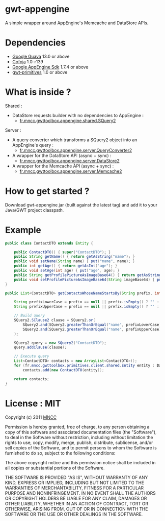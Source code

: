 gwt-appengine
=============

A simple wrapper around AppEngine's Memcache and DataStore APIs.

Dependencies
============

* [Google Guava](http://code.google.com/p/guava-libraries/) 13.0 or above
* [Cofoja](https://code.google.com/p/cofoja/) 1.0-r139
* [Google AppEngine Sdk](https://developers.google.com/appengine/downloads) 1.7.4 or above
* [gwt-primitives](https://github.com/csavelief/gwt-primitives) 1.0 or above

What is inside ?
================

Shared :
* DataStore requests builder with no dependencies to AppEngine :
    * [fr.mncc.gwttoolbox.appengine.shared.SQuery2](https://github.com/csavelief/gwt-appengine/blob/master/src/fr/mncc/gwttoolbox/appengine/shared/SQuery2.java)

Server :
* A query converter which transforms a SQuery2 object into an AppEngine's query :
    * [fr.mncc.gwttoolbox.appengine.server.QueryConverter2](https://github.com/csavelief/gwt-appengine/blob/master/src/fr/mncc/gwttoolbox/appengine/server/QueryConverter2.java)
* A wrapper for the DataStore API (async + sync) :
    * [fr.mncc.gwttoolbox.appengine.server.DataStore2](https://github.com/csavelief/gwt-appengine/blob/master/src/fr/mncc/gwttoolbox/appengine/server/DataStore2.java)
* A wrapper for the Memcache API (async + sync) :
    * [fr.mncc.gwttoolbox.appengine.server.Memcache2](https://github.com/csavelief/gwt-appengine/blob/master/src/fr/mncc/gwttoolbox/appengine/server/Memcache2.java)

How to get started ?
====================

Download gwt-appengine.jar (built against the latest tag) and add it to your Java/GWT project classpath.

Example
=======

```java
public class ContactDTO extends Entity {

    public ContactDTO() { super("ContactDTO"); }
    public String getName() { return getAsString("name"); }
    public void setName(String name) { put("name", name); }
    public int getAge() { return getAsInt("age"); }
    public void setAge(int age) { put("age", age); }
    public String getProfilePictureAsImageBase64() { return getAsString("imageBase64"); }
    public void setProfilePictureAsImageBase64(String imageBase64) { put("imageBase64", imageBase64); }
}
```

```java
public List<ContactDTO> getContactsWhoseNameStartsBy(String prefix, int offset, int limit) {

    String prefixLowerCase = prefix == null || prefix.isEmpty() ? "" : prefix.substring(0, 1).toLowerCase() + prefix.substring(1);
    String prefixUpperCase = prefix == null || prefix.isEmpty() ? "" : prefix.substring(0, 1).toUpperCase() + prefix.substring(1);

    // Build query
    SQuery2.SClause2 clause = SQuery2.or(
        SQuery2.and(SQuery2.greaterThanOrEqual("name", prefixLowerCase), SQuery2.lessThan("name", prefixLowerCase + "\ufffd")),
        SQuery2.and(SQuery2.greaterThanOrEqual("name", prefixUpperCase), SQuery2.lessThan("name", prefixUpperCase + "\ufffd"))
    );

    SQuery2 query = new SQuery2("ContactDTO");
    query.addClause(clause);

    // Execute query
    List<ContactDTO> contacts = new ArrayList<ContactDTO>();
    for (fr.mncc.gwttoolbox.primitives.client.shared.Entity entity : DataStore2.list(squery, offset, limit))
        contacts.add(new ContactDTO(entity));

    return contacts;
}
```

License : MIT
=============

Copyright (c) 2011 [MNCC](http://www.mncc.fr/)

Permission is hereby granted, free of charge, to any person obtaining a copy of this software and
associated documentation files (the "Software"), to deal in the Software without restriction,
including without limitation the rights to use, copy, modify, merge, publish, distribute,
sublicense, and/or sell copies of the Software, and to permit persons to whom the Software is
furnished to do so, subject to the following conditions:

The above copyright notice and this permission notice shall be included in all copies or
substantial portions of the Software.

THE SOFTWARE IS PROVIDED "AS IS", WITHOUT WARRANTY OF ANY KIND, EXPRESS OR IMPLIED, INCLUDING BUT
NOT LIMITED TO THE WARRANTIES OF MERCHANTABILITY, FITNESS FOR A PARTICULAR PURPOSE AND
NONINFRINGEMENT. IN NO EVENT SHALL THE AUTHORS OR COPYRIGHT HOLDERS BE LIABLE FOR ANY CLAIM,
DAMAGES OR OTHER LIABILITY, WHETHER IN AN ACTION OF CONTRACT, TORT OR OTHERWISE, ARISING FROM,
OUT OF OR IN CONNECTION WITH THE SOFTWARE OR THE USE OR OTHER DEALINGS IN THE SOFTWARE.

